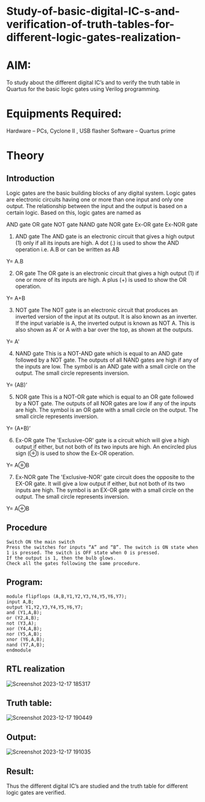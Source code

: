 # Study-of-basic-digital-IC-s-and-verification-of-truth-tables-for-different-logic-gates-realization-
# AIM:
To study about the different digital IC’s and to verify the truth table in Quartus for the basic logic gates using Verilog programming.

# Equipments Required:
Hardware – PCs, Cyclone II , USB flasher
Software – Quartus prime
# Theory
## Introduction
Logic gates are the basic building blocks of any digital system. Logic gates are electronic circuits having one or more than one input and only one output. The relationship between the input and the output is based on a certain logic. Based on this, logic gates are named as

AND gate
OR gate
NOT gate
NAND gate
NOR gate
Ex-OR gate
Ex-NOR gate
1) AND gate
The AND gate is an electronic circuit that gives a high output (1) only if all its inputs are high. A dot (.) is used to show the AND operation i.e. A.B or can be written as AB

Y= A.B

2) OR gate
The OR gate is an electronic circuit that gives a high output (1) if one or more of its inputs are high. A plus (+) is used to show the OR operation.

Y= A+B

3) NOT gate
The NOT gate is an electronic circuit that produces an inverted version of the input at its output. It is also known as an inverter. If the input variable is A, the inverted output is known as NOT A. This is also shown as A' or A with a bar over the top, as shown at the outputs.

Y= A'

4) NAND gate
This is a NOT-AND gate which is equal to an AND gate followed by a NOT gate. The outputs of all NAND gates are high if any of the inputs are low. The symbol is an AND gate with a small circle on the output. The small circle represents inversion.

Y= (AB)’

5) NOR gate
This is a NOT-OR gate which is equal to an OR gate followed by a NOT gate. The outputs of all NOR gates are low if any of the inputs are high. The symbol is an OR gate with a small circle on the output. The small circle represents inversion.

Y= (A+B)’

6) Ex-OR gate
The 'Exclusive-OR' gate is a circuit which will give a high output if either, but not both of its two inputs are high. An encircled plus sign (⊕) is used to show the Ex-OR operation.

Y= A⊕B

7) Ex-NOR gate
The 'Exclusive-NOR' gate circuit does the opposite to the EX-OR gate. It will give a low output if either, but not both of its two inputs are high. The symbol is an EX-OR gate with a small circle on the output. The small circle represents inversion.

Y= A⊕B

## Procedure
```Connect the supply (+5V) to the circuit
Switch ON the main switch
Press the switches for inputs “A” and “B”. The switch is ON state when 1 is pressed. The switch is OFF state when 0 is pressed.
If the output is 1, then the bulb glows.
Check all the gates following the same procedure.
```
## Program:
```
module flipflops (A,B,Y1,Y2,Y3,Y4,Y5,Y6,Y7);
input A,B;
output Y1,Y2,Y3,Y4,Y5,Y6,Y7;
and (Y1,A,B);
or (Y2,A,B);
not (Y3,A);
xor (Y4,A,B);
nor (Y5,A,B);
xnor (Y6,A,B);
nand (Y7,A,B);
endmodule
```
## RTL realization
![Screenshot 2023-12-17 185317](https://github.com/23010217/Study-of-basic-digital-IC-s-and-verification-of-truth-tables-for-different-logic-gates-realization-/assets/154016053/e0c7805b-5511-4928-9ba8-55683a756553)

## Truth table:
![Screenshot 2023-12-17 190449](https://github.com/23010217/Study-of-basic-digital-IC-s-and-verification-of-truth-tables-for-different-logic-gates-realization-/assets/154016053/4789fcad-6c50-4fd1-ab5a-335589d45ad4)

## Output:
![Screenshot 2023-12-17 191035](https://github.com/23010217/Study-of-basic-digital-IC-s-and-verification-of-truth-tables-for-different-logic-gates-realization-/assets/154016053/76172b9a-19e2-42f1-841b-7db82aaeb343)

## Result:
Thus the different digital IC’s are studied and the truth table for different logic gates are verified.
